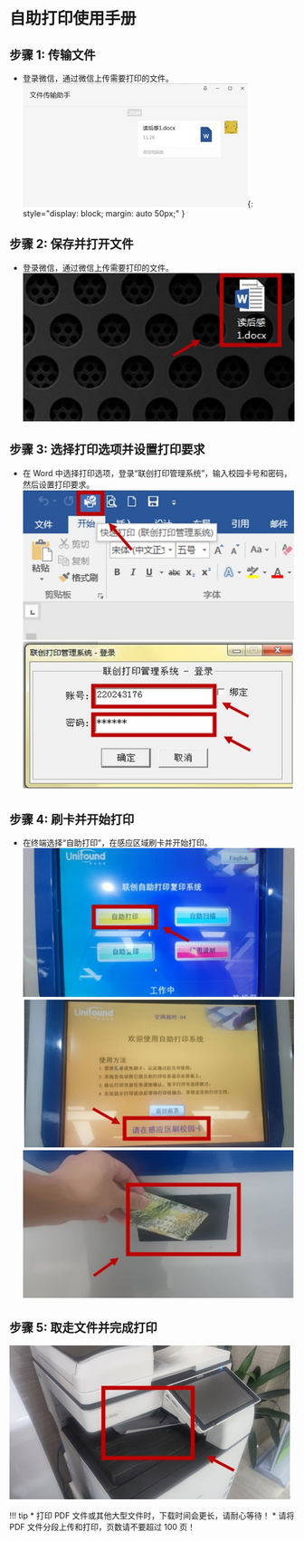 # 自助打印使用手册

## 步骤 1: 传输文件

* 登录微信，通过微信上传需要打印的文件。  
![替代文本](images/image5.jpg){: style="display: block; margin: auto 50px;" }

## 步骤 2: 保存并打开文件

* 登录微信，通过微信上传需要打印的文件。  
![image6](images/image6.jpg)

## 步骤 3: 选择打印选项并设置打印要求

* 在 Word 中选择打印选项，登录“联创打印管理系统”，输入校园卡号和密码，然后设置打印要求。  
![image7](images/image7.jpg)  
![image8](images/image8.jpg)

## 步骤 4: 刷卡并开始打印

* 在终端选择“自助打印”，在感应区域刷卡并开始打印。  
![image9](images/image9.jpg)  
![image10](images/image10.jpg)  
![image11](images/image11.jpg)

## 步骤 5: 取走文件并完成打印

![image12](images/image12.jpg)

!!! tip
    * 打印 PDF 文件或其他大型文件时，下载时间会更长，请耐心等待！
    * 请将 PDF 文件分段上传和打印，页数请不要超过 100 页！
